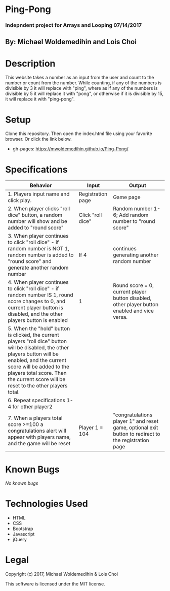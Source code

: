 # Ping-Pong
### Indepndent  project for Arrays and Looping 07/14/2017
## By: Michael Woldemedihin and Lois Choi

# Description
This website takes a number as an input from the user and count to the number or count from the number. While counting, if any of the numbers is divisible by 3 it will replace with "ping", where as if any of the numbers is divisible by 5 it will replace it with "pong", or otherwise if it is divisible by 15, it will replace it with "ping-pong".

# Setup
Clone this repository.
Then open the index.html file using your favorite browser. Or click the link below.
- gh-pages: https://mwoldemedihin.github.io/Ping-Pong/
# Specifications

Behavior | Input | Output
------- | --------| -------
 1. Players input name and click play. | Registration page | Game page
 2. When player clicks "roll dice" button, a random number will show and be added to "round score"| Click "roll dice" | Random number 1-6; Add random number to "round score"
 3. When player continues to click "roll dice" - if random number is NOT 1, random number is added to "round score" and generate another random number| If 4 | continues generating another random number
 4. When player continues to click "roll dice" - if random number IS 1, round score changes to 0, and current player button is disabled, and the other players button is enabled| 1 | Round score = 0, current player button disabled, other player button enabled and vice versa.
 5. When the "hold" button is clicked, the current players "roll dice" button will be disabled, the other players button will be enabled, and the current score will be added to the players total score. Then the current score will be reset to the other players total.| |
 6. Repeat specifications 1-4 for other player2| |
 7. When a players total score >=100 a congratulations alert will appear with players name, and the game will be reset| Player 1 = 104 | "congratulations player 1" and reset game, optional exit button to redirect to the registration page

# Known Bugs

_No known bugs_

# Technologies Used

- HTML
- CSS
- Bootstrap
- Javascript
- jQuery

# Legal
Copyright (c) 2017, Michael Woldemedihin & Lois Choi

This software is licensed under the MIT license.
